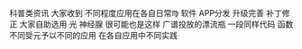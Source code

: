 科普类资讯 大家收到 不同程度应用在各自日常♍︎
软件 APP分发 升级完善 补丁修正 大家自助选用
光 神经腺 很可能也是这样 广谱投放的漂流瓶
一段同样代码 函数 不同受元予以不同的应用
在各自应用中不同实践
